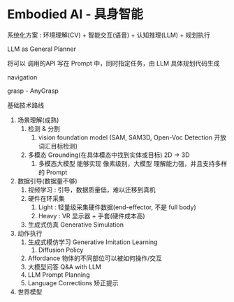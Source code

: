 # Embodied AI - 具身智能

系统化方案 : 环境理解(CV) + 智能交互(语音) + 认知推理(LLM) + 规划执行


LLM as General Planner


将可以 调用的API 写在 Prompt 中，同时指定任务，由 LLM 具体规划代码生成



navigation

grasp - AnyGrasp



基础技术路线
1. 场景理解(成熟)
   1. 检测 & 分割
      1. vision foundation model (SAM, SAM3D, Open-Voc Detection 开放词汇目标检测)
   2. 多模态 Grounding(在具体模态中找到实体或目标) 2D -> 3D
      1. 多模态大模型 能够实现 像素级别，大模型 理解能力强，并且支持多样的 Prompt
2. 数据引导(数据量不够)
   1. 视频学习 : 引导，数据质量低，难以迁移到真机
   2. 硬件在环采集
      1. Light : 轻量级采集硬件数据(end-effector, 不是 full body)
      2. Heavy : VR 显示器 + 手套(硬件成本高)
   3. 生成式仿真 Generative Simulation
3. 动作执行
   1. 生成式模仿学习 Generative Imitation Learning
      1. Diffusion Policy
   2. Affordance 物体的不同部位可以被如何操作/交互
   3. 大模型问答 Q&A with LLM
   4. LLM Prompt Planning
   5. Language Corrections 矫正提示
4. 世界模型


